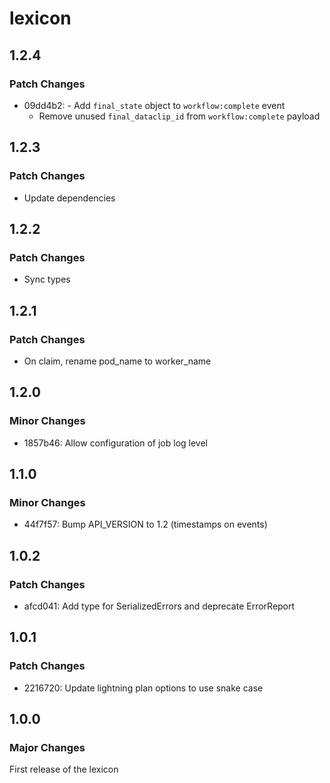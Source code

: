 # lexicon

## 1.2.4

### Patch Changes

- 09dd4b2: - Add `final_state` object to `workflow:complete` event
  - Remove unused `final_dataclip_id` from `workflow:complete` payload

## 1.2.3

### Patch Changes

- Update dependencies

## 1.2.2

### Patch Changes

- Sync types

## 1.2.1

### Patch Changes

- On claim, rename pod_name to worker_name

## 1.2.0

### Minor Changes

- 1857b46: Allow configuration of job log level

## 1.1.0

### Minor Changes

- 44f7f57: Bump API_VERSION to 1.2 (timestamps on events)

## 1.0.2

### Patch Changes

- afcd041: Add type for SerializedErrors and deprecate ErrorReport

## 1.0.1

### Patch Changes

- 2216720: Update lightning plan options to use snake case

## 1.0.0

### Major Changes

First release of the lexicon
